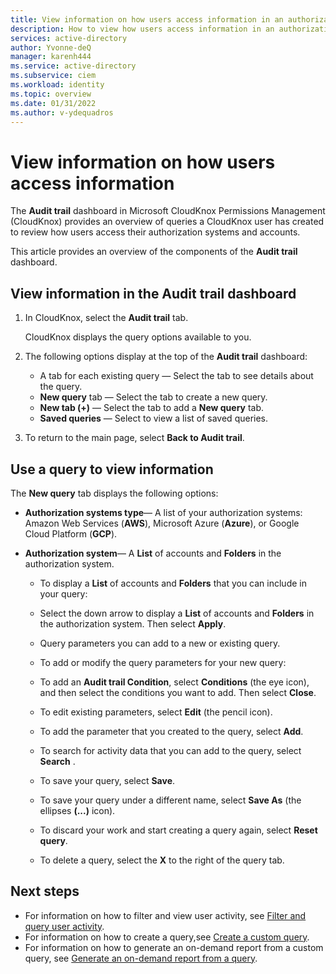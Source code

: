 ```yaml
---
title: View information on how users access information in an authorization system in Microsoft CloudKnox Permissions Management
description: How to view how users access information in an authorization system in Microsoft CloudKnox Permissions Management.
services: active-directory
author: Yvonne-deQ
manager: karenh444
ms.service: active-directory
ms.subservice: ciem
ms.workload: identity
ms.topic: overview
ms.date: 01/31/2022
ms.author: v-ydequadros
---
```


# View information on how users access information

The **Audit trail** dashboard in Microsoft CloudKnox Permissions Management (CloudKnox) provides an overview of queries a CloudKnox user has created to review how users access their authorization systems and accounts. 

This article provides an overview of the components of the **Audit trail** dashboard.

## View information in the Audit trail dashboard


1. In CloudKnox, select the **Audit trail** tab.

    CloudKnox displays the query options available to you.

1. The following options display at the top of the **Audit trail** dashboard: 

    - A tab for each existing query — Select the tab to see details about the query.
    - **New query** tab — Select the tab to create a new query.
    - **New tab (+)** — Select the tab to add a **New query** tab.
    - **Saved queries** — Select to view a list of saved queries.

1. To return to the main page, select **Back to Audit trail**.


## Use a query to view information  

The **New query** tab displays the following options:

- **Authorization systems type**— A list of your authorization systems: Amazon Web Services (**AWS**), Microsoft Azure (**Azure**), or Google Cloud Platform (**GCP**).

- **Authorization system**— A **List** of accounts and **Folders** in the authorization system.
 
    - To display a **List** of accounts and **Folders** that you can include in your query:

    - Select the down arrow to display a **List** of accounts and **Folders** in the authorization system. Then select **Apply**.

    - Query parameters you can add to a new or existing query.

    - To add or modify the query parameters for your new query:

    - To add an **Audit trail Condition**, select **Conditions** (the eye icon), and then select the conditions you want to add. Then select **Close**.
    
    - To edit existing parameters, select **Edit** (the pencil icon).

    - To add the parameter that you created to the query, select **Add**.

    - To search for activity data that you can add to the query, select **Search** .

    - To save your query, select **Save**.

    - To save your query under a different name, select **Save As** (the ellipses **(...)** icon).

    - To discard your work and start creating a query again, select **Reset query**.

    - To delete a query, select the **X** to the right of the query tab.



## Next steps

- For information on how to filter and view user activity, see [Filter and query user activity](cloudknox-product-audit-trail.md).
- For information on how to create a query,see [Create a custom query](cloudknox-howto-create-custom-queries.md).
- For information on how to generate an on-demand report from a custom query, see [Generate an on-demand report from a query](cloudknox-howto-audit-trail-results.md).